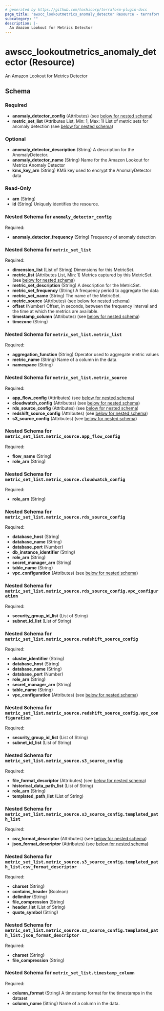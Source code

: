 ```yaml
---
# generated by https://github.com/hashicorp/terraform-plugin-docs
page_title: "awscc_lookoutmetrics_anomaly_detector Resource - terraform-provider-awscc"
subcategory: ""
description: |-
  An Amazon Lookout for Metrics Detector
---
```


# awscc_lookoutmetrics_anomaly_detector (Resource)

An Amazon Lookout for Metrics Detector



<!-- schema generated by tfplugindocs -->
## Schema

### Required

- **anomaly_detector_config** (Attributes) (see [below for nested schema](#nestedatt--anomaly_detector_config))
- **metric_set_list** (Attributes List, Min: 1, Max: 1) List of metric sets for anomaly detection (see [below for nested schema](#nestedatt--metric_set_list))

### Optional

- **anomaly_detector_description** (String) A description for the AnomalyDetector.
- **anomaly_detector_name** (String) Name for the Amazon Lookout for Metrics Anomaly Detector
- **kms_key_arn** (String) KMS key used to encrypt the AnomalyDetector data

### Read-Only

- **arn** (String)
- **id** (String) Uniquely identifies the resource.

<a id="nestedatt--anomaly_detector_config"></a>
### Nested Schema for `anomaly_detector_config`

Required:

- **anomaly_detector_frequency** (String) Frequency of anomaly detection


<a id="nestedatt--metric_set_list"></a>
### Nested Schema for `metric_set_list`

Required:

- **dimension_list** (List of String) Dimensions for this MetricSet.
- **metric_list** (Attributes List, Min: 1) Metrics captured by this MetricSet. (see [below for nested schema](#nestedatt--metric_set_list--metric_list))
- **metric_set_description** (String) A description for the MetricSet.
- **metric_set_frequency** (String) A frequency period to aggregate the data
- **metric_set_name** (String) The name of the MetricSet.
- **metric_source** (Attributes) (see [below for nested schema](#nestedatt--metric_set_list--metric_source))
- **offset** (Number) Offset, in seconds, between the frequency interval and the time at which the metrics are available.
- **timestamp_column** (Attributes) (see [below for nested schema](#nestedatt--metric_set_list--timestamp_column))
- **timezone** (String)

<a id="nestedatt--metric_set_list--metric_list"></a>
### Nested Schema for `metric_set_list.metric_list`

Required:

- **aggregation_function** (String) Operator used to aggregate metric values
- **metric_name** (String) Name of a column in the data.
- **namespace** (String)


<a id="nestedatt--metric_set_list--metric_source"></a>
### Nested Schema for `metric_set_list.metric_source`

Required:

- **app_flow_config** (Attributes) (see [below for nested schema](#nestedatt--metric_set_list--metric_source--app_flow_config))
- **cloudwatch_config** (Attributes) (see [below for nested schema](#nestedatt--metric_set_list--metric_source--cloudwatch_config))
- **rds_source_config** (Attributes) (see [below for nested schema](#nestedatt--metric_set_list--metric_source--rds_source_config))
- **redshift_source_config** (Attributes) (see [below for nested schema](#nestedatt--metric_set_list--metric_source--redshift_source_config))
- **s3_source_config** (Attributes) (see [below for nested schema](#nestedatt--metric_set_list--metric_source--s3_source_config))

<a id="nestedatt--metric_set_list--metric_source--app_flow_config"></a>
### Nested Schema for `metric_set_list.metric_source.app_flow_config`

Required:

- **flow_name** (String)
- **role_arn** (String)


<a id="nestedatt--metric_set_list--metric_source--cloudwatch_config"></a>
### Nested Schema for `metric_set_list.metric_source.cloudwatch_config`

Required:

- **role_arn** (String)


<a id="nestedatt--metric_set_list--metric_source--rds_source_config"></a>
### Nested Schema for `metric_set_list.metric_source.rds_source_config`

Required:

- **database_host** (String)
- **database_name** (String)
- **database_port** (Number)
- **db_instance_identifier** (String)
- **role_arn** (String)
- **secret_manager_arn** (String)
- **table_name** (String)
- **vpc_configuration** (Attributes) (see [below for nested schema](#nestedatt--metric_set_list--metric_source--rds_source_config--vpc_configuration))

<a id="nestedatt--metric_set_list--metric_source--rds_source_config--vpc_configuration"></a>
### Nested Schema for `metric_set_list.metric_source.rds_source_config.vpc_configuration`

Required:

- **security_group_id_list** (List of String)
- **subnet_id_list** (List of String)



<a id="nestedatt--metric_set_list--metric_source--redshift_source_config"></a>
### Nested Schema for `metric_set_list.metric_source.redshift_source_config`

Required:

- **cluster_identifier** (String)
- **database_host** (String)
- **database_name** (String)
- **database_port** (Number)
- **role_arn** (String)
- **secret_manager_arn** (String)
- **table_name** (String)
- **vpc_configuration** (Attributes) (see [below for nested schema](#nestedatt--metric_set_list--metric_source--redshift_source_config--vpc_configuration))

<a id="nestedatt--metric_set_list--metric_source--redshift_source_config--vpc_configuration"></a>
### Nested Schema for `metric_set_list.metric_source.redshift_source_config.vpc_configuration`

Required:

- **security_group_id_list** (List of String)
- **subnet_id_list** (List of String)



<a id="nestedatt--metric_set_list--metric_source--s3_source_config"></a>
### Nested Schema for `metric_set_list.metric_source.s3_source_config`

Required:

- **file_format_descriptor** (Attributes) (see [below for nested schema](#nestedatt--metric_set_list--metric_source--s3_source_config--file_format_descriptor))
- **historical_data_path_list** (List of String)
- **role_arn** (String)
- **templated_path_list** (List of String)

<a id="nestedatt--metric_set_list--metric_source--s3_source_config--file_format_descriptor"></a>
### Nested Schema for `metric_set_list.metric_source.s3_source_config.templated_path_list`

Required:

- **csv_format_descriptor** (Attributes) (see [below for nested schema](#nestedatt--metric_set_list--metric_source--s3_source_config--templated_path_list--csv_format_descriptor))
- **json_format_descriptor** (Attributes) (see [below for nested schema](#nestedatt--metric_set_list--metric_source--s3_source_config--templated_path_list--json_format_descriptor))

<a id="nestedatt--metric_set_list--metric_source--s3_source_config--templated_path_list--csv_format_descriptor"></a>
### Nested Schema for `metric_set_list.metric_source.s3_source_config.templated_path_list.csv_format_descriptor`

Required:

- **charset** (String)
- **contains_header** (Boolean)
- **delimiter** (String)
- **file_compression** (String)
- **header_list** (List of String)
- **quote_symbol** (String)


<a id="nestedatt--metric_set_list--metric_source--s3_source_config--templated_path_list--json_format_descriptor"></a>
### Nested Schema for `metric_set_list.metric_source.s3_source_config.templated_path_list.json_format_descriptor`

Required:

- **charset** (String)
- **file_compression** (String)





<a id="nestedatt--metric_set_list--timestamp_column"></a>
### Nested Schema for `metric_set_list.timestamp_column`

Required:

- **column_format** (String) A timestamp format for the timestamps in the dataset
- **column_name** (String) Name of a column in the data.


